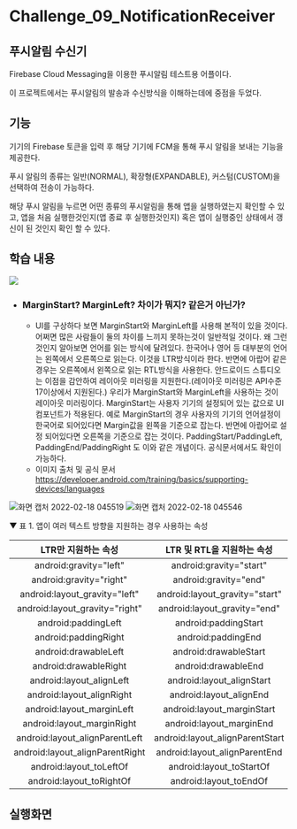 # Challenge_09_NotificationReceiver
## 푸시알림 수신기

Firebase Cloud Messaging을 이용한 푸시알림 테스트용 어플이다.

이 프로젝트에서는 푸시알림의 발송과 수신방식을 이해하는데에 중점을 두었다.


## 기능

기기의 Firebase 토큰을 입력 후 해당 기기에 FCM을 통해 푸시 알림을 보내는 기능을 제공한다.

푸시 알림의 종류는 일반(NORMAL), 확장형(EXPANDABLE), 커스텀(CUSTOM)을 선택하여 전송이 가능하다.

해당 푸시 알림을 누르면 어떤 종류의 푸시알림을 통해 앱을 실행하였는지 확인할 수 있고, 앱을 처음 실행한것인지(앱 종료 후 실행한것인지) 혹은 앱이 실행중인 상태에서 갱신이 된 것인지 확인 할 수 있다.

## 학습 내용
<img src="https://user-images.githubusercontent.com/74666576/154559519-439b579b-77d1-4647-bce6-b2969ed1ff0b.jpg">

* ### MarginStart? MarginLeft? 차이가 뭐지? 같은거 아닌가?
  * UI를 구상하다 보면 MarginStart와 MarginLeft를 사용해 본적이 있을 것이다. 어쩌면 많은 사람들이 둘의 차이를 느끼지 못하는것이 일반적일 것이다. 왜 그런것인지 알아보면 언어를 읽는 방식에 달려있다. 한국어나 영어 등 대부분의 언어는 왼쪽에서 오른쪽으로 읽는다. 이것을 LTR방식이라 한다. 반면에 아랍어 같은 경우는 오른쪽에서 왼쪽으로 읽는 RTL방식을 사용한다. 안드로이드 스튜디오는 이점을 감안하여 레이아웃 미러링을 지원한다.(레이아웃 미러링은 API수준 17이상에서 지원된다.) 우리가 MarginStart와 MarginLeft을 사용하는 것이 레이아웃 미러링이다. MarginStart는 사용자 기기의 설정되어 있는 값으로 UI컴포넌트가 적용된다. 예로 MarginStart의 경우 사용자의 기기의 언어설정이 한국어로 되어있다면 Margin값을 왼쪽을 기준으로 잡는다. 반면에 아랍어로 설정 되어있다면 오른쪽을 기준으로 잡는 것이다. PaddingStart/PaddingLeft, PaddingEnd/PaddingRight 도 이와 같은 개념이다. 공식문서에서도 확인이 가능하다.
  * 이미지 출처 및 공식 문서 https://developer.android.com/training/basics/supporting-devices/languages 
 
![화면 캡처 2022-02-18 045519](https://user-images.githubusercontent.com/74666576/154560671-5ce6086f-fb3b-406f-850e-9fb6ffad49bc.jpg) 
![화면 캡처 2022-02-18 045546](https://user-images.githubusercontent.com/74666576/154560665-819e3408-affe-4625-b921-71e15a1227e4.jpg)


▼ 표 1. 앱이 여러 텍스트 방향을 지원하는 경우 사용하는 속성

|LTR만 지원하는 속성|LTR 및 RTL을 지원하는 속성|
|:---:|:---:|
|android:gravity="left"|android:gravity="start"|
|android:gravity="right"|android:gravity="end"|
|android:layout_gravity="left"|android:layout_gravity="start"|
|android:layout_gravity="right"|android:layout_gravity="end"|
|android:paddingLeft|android:paddingStart|
|android:paddingRight|android:paddingEnd|
|android:drawableLeft|android:drawableStart|
|android:drawableRight|android:drawableEnd|
|android:layout_alignLeft|android:layout_alignStart|
|android:layout_alignRight|android:layout_alignEnd|
|android:layout_marginLeft|android:layout_marginStart|
|android:layout_marginRight|android:layout_marginEnd|
|android:layout_alignParentLeft|android:layout_alignParentStart|
|android:layout_alignParentRight|android:layout_alignParentEnd|
|android:layout_toLeftOf|android:layout_toStartOf|
|android:layout_toRightOf|android:layout_toEndOf|
                            
## 실행화면
